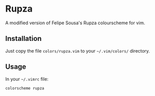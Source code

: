# Rupza

A modified version of Felipe Sousa's Rupza colourscheme for vim.

## Installation
Just copy the file `colors/rupza.vim` to your `~/.vim/colors/` directory.

## Usage

In your `~/.vimrc` file: 

```vimrc
colorscheme rupza
```
